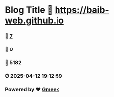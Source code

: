 # Blog Title :link: https://baib-web.github.io 
### :page_facing_up: [7](https://baib-web.github.io/tag.html) 
### :speech_balloon: 0 
### :hibiscus: 5182 
### :alarm_clock: 2025-04-12 19:12:59 
### Powered by :heart: [Gmeek](https://github.com/Meekdai/Gmeek)
